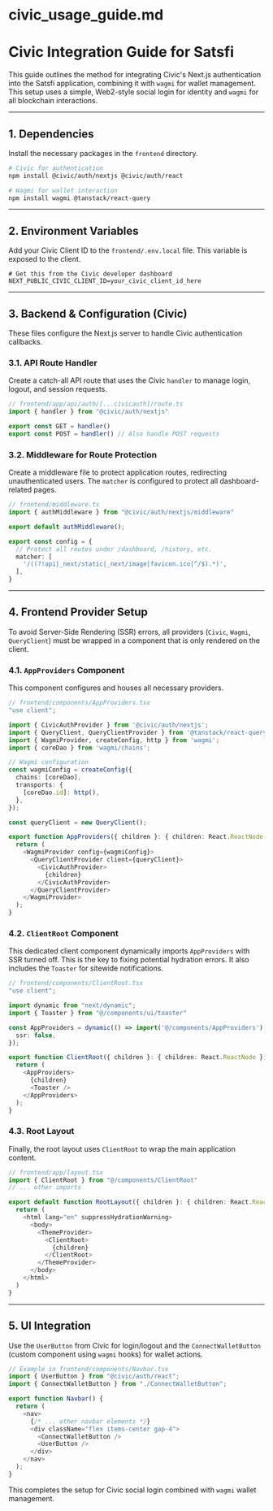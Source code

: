 #  civic_usage_guide.md

# Civic Integration Guide for Satsfi

This guide outlines the method for integrating Civic's Next.js authentication into the Satsfi application, combining it with `wagmi` for wallet management. This setup uses a simple, Web2-style social login for identity and `wagmi` for all blockchain interactions.

---

## 1. Dependencies

Install the necessary packages in the `frontend` directory.

```bash
# Civic for authentication
npm install @civic/auth/nextjs @civic/auth/react

# Wagmi for wallet interaction
npm install wagmi @tanstack/react-query
```

---

## 2. Environment Variables

Add your Civic Client ID to the `frontend/.env.local` file. This variable is exposed to the client.

```env
# Get this from the Civic developer dashboard
NEXT_PUBLIC_CIVIC_CLIENT_ID=your_civic_client_id_here
```

---

## 3. Backend & Configuration (Civic)

These files configure the Next.js server to handle Civic authentication callbacks.

### 3.1. API Route Handler

Create a catch-all API route that uses the Civic `handler` to manage login, logout, and session requests.

```typescript
// frontend/app/api/auth/[...civicauth]/route.ts
import { handler } from "@civic/auth/nextjs"

export const GET = handler()
export const POST = handler() // Also handle POST requests
```

### 3.2. Middleware for Route Protection

Create a middleware file to protect application routes, redirecting unauthenticated users. The `matcher` is configured to protect all dashboard-related pages.

```typescript
// frontend/middleware.ts
import { authMiddleware } from "@civic/auth/nextjs/middleware"

export default authMiddleware();

export const config = {
  // Protect all routes under /dashboard, /history, etc.
  matcher: [
    '/((?!api|_next/static|_next/image|favicon.ico|^/$).*)',
  ],
}
```

---

## 4. Frontend Provider Setup

To avoid Server-Side Rendering (SSR) errors, all providers (`Civic`, `Wagmi`, `QueryClient`) must be wrapped in a component that is only rendered on the client.

### 4.1. `AppProviders` Component

This component configures and houses all necessary providers.

```typescript
// frontend/components/AppProviders.tsx
"use client";

import { CivicAuthProvider } from '@civic/auth/nextjs';
import { QueryClient, QueryClientProvider } from '@tanstack/react-query';
import { WagmiProvider, createConfig, http } from 'wagmi';
import { coreDao } from 'wagmi/chains';

// Wagmi configuration
const wagmiConfig = createConfig({
  chains: [coreDao],
  transports: {
    [coreDao.id]: http(),
  },
});

const queryClient = new QueryClient();

export function AppProviders({ children }: { children: React.ReactNode }) {
  return (
    <WagmiProvider config={wagmiConfig}>
      <QueryClientProvider client={queryClient}>
        <CivicAuthProvider>
          {children}
        </CivicAuthProvider>
      </QueryClientProvider>
    </WagmiProvider>
  );
}
```

### 4.2. `ClientRoot` Component

This dedicated client component dynamically imports `AppProviders` with SSR turned off. This is the key to fixing potential hydration errors. It also includes the `Toaster` for sitewide notifications.

```typescript
// frontend/components/ClientRoot.tsx
"use client";

import dynamic from "next/dynamic";
import { Toaster } from "@/components/ui/toaster"

const AppProviders = dynamic(() => import('@/components/AppProviders').then(mod => mod.AppProviders), {
  ssr: false,
});

export function ClientRoot({ children }: { children: React.ReactNode }) {
  return (
    <AppProviders>
      {children}
      <Toaster />
    </AppProviders>
  );
}
```

### 4.3. Root Layout

Finally, the root layout uses `ClientRoot` to wrap the main application content.

```typescript
// frontend/app/layout.tsx
import { ClientRoot } from "@/components/ClientRoot"
// ... other imports

export default function RootLayout({ children }: { children: React.ReactNode }) {
  return (
    <html lang="en" suppressHydrationWarning>
      <body>
        <ThemeProvider>
          <ClientRoot>
            {children}
          </ClientRoot>
        </ThemeProvider>
      </body>
    </html>
  )
}
```

---

## 5. UI Integration

Use the `UserButton` from Civic for login/logout and the `ConnectWalletButton` (custom component using `wagmi` hooks) for wallet actions.

```typescript
// Example in frontend/components/Navbar.tsx
import { UserButton } from "@civic/auth/react";
import { ConnectWalletButton } from "./ConnectWalletButton";

export function Navbar() {
  return (
    <nav>
      {/* ... other navbar elements */}
      <div className="flex items-center gap-4">
        <ConnectWalletButton />
        <UserButton />
      </div>
    </nav>
  );
}
```
This completes the setup for Civic social login combined with `wagmi` wallet management. 